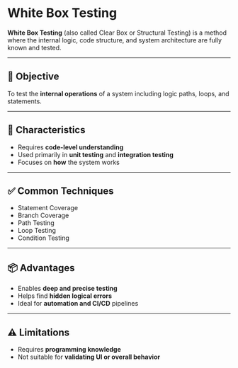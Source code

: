 # White Box Testing

**White Box Testing** (also called Clear Box or Structural Testing) is a method where the internal logic, code structure, and system architecture are fully known and tested.

---

## 🎯 Objective

To test the **internal operations** of a system including logic paths, loops, and statements.

---

## 🧪 Characteristics

- Requires **code-level understanding**
- Used primarily in **unit testing** and **integration testing**
- Focuses on **how** the system works

---

## ✅ Common Techniques

- Statement Coverage
- Branch Coverage
- Path Testing
- Loop Testing
- Condition Testing

---

## 📦 Advantages

- Enables **deep and precise testing**
- Helps find **hidden logical errors**
- Ideal for **automation and CI/CD** pipelines

---

## ⚠️ Limitations

- Requires **programming knowledge**
- Not suitable for **validating UI or overall behavior**